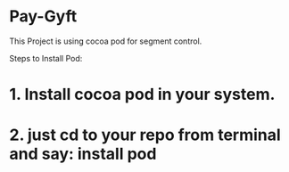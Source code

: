 # Pay-Gyft

This Project is using cocoa pod for segment control.

Steps to Install Pod:
# 1. Install cocoa pod in your system.
# 2. just cd to your repo from terminal and say: install pod 


